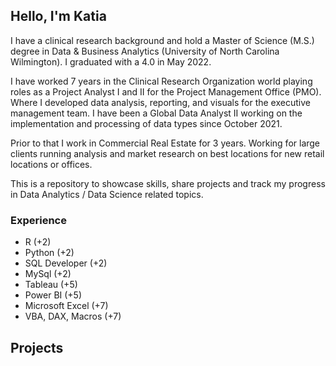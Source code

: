 ## Hello, I'm Katia
I have a clinical research background and hold a Master of Science (M.S.) degree in Data & Business Analytics (University of North Carolina Wilmington). I graduated with a 4.0 in May 2022. 
 
I have worked 7 years in the Clinical Research Organization world playing roles as a Project Analyst I and II for the Project Management Office (PMO). Where I developed data analysis, reporting, and visuals for the executive management team. I have been a Global Data Analyst II working on the implementation and processing of data types since October 2021.
 
Prior to that I work in Commercial Real Estate for 3 years. Working for large clients running analysis and market research on best locations for new retail locations or offices.

This is a repository to showcase skills, share projects and track my progress in Data Analytics / Data Science related topics.


### Experience 

* R (+2)
* Python (+2)
* SQL Developer (+2)
* MySql (+2)
* Tableau (+5)
* Power BI (+5)
* Microsoft Excel (+7)
* VBA, DAX, Macros (+7)

## Projects
